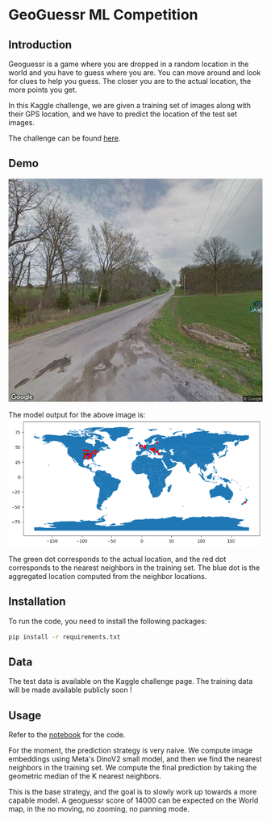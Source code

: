 # GeoGuessr ML Competition

## Introduction

Geoguessr is a game where you are dropped in a random location in the world and you have to guess where you are. You can move around and look for clues to help you guess. The closer you are to the actual location, the more points you get.

In this Kaggle challenge, we are given a training set of images along with their GPS location, 
and we have to predict the location of the test set images.

The challenge can be found [here](https://www.kaggle.com/competitions/image-geo-localisation-geoguessr-bot).

## Demo

![Image](assets/example.png)

The model output for the above image is: 
![Image](assets/prediction.png)

The green dot corresponds to the actual location, and the red dot corresponds to the nearest neighbors
in the training set. The blue dot is the aggregated location computed from the neighbor locations.

## Installation

To run the code, you need to install the following packages:
```bash
pip install -r requirements.txt
```

## Data
The test data is available on the Kaggle challenge page. 
The training data will be made available publicly soon !

## Usage

Refer to the [notebook](Geoguessr.ipynb) for the code.

For the moment, the prediction strategy is very naive. 
We compute image embeddings using Meta's DinoV2 small model, and then we find the nearest neighbors in the training set.
We compute the final prediction by taking the geometric median of the K nearest neighbors.

This is the base strategy, and the goal is to slowly work up towards a more capable model.
A geoguessr score of 14000 can be expected on the World map, in the no moving, no zooming, no panning mode. 
